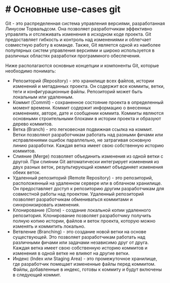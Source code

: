 # # Основные use-cases git

Git - это распределенная система управления версиями, разработанная Линусом Торвальдсом. Она позволяет разработчикам эффективно управлять и отслеживать изменения в исходном коде проекта. Git предоставляет гибкость и контроль над изменениями и облегчает совместную работу в команде. Также, Git является одной из наиболее популярных систем управления версиями и широко используется в различных областях разработки программного обеспечения.

Ниже располагаются основные концепции и компоненты Git, которые необходимо понимать:
- Репозиторий (Repository) - это хранилище всех файлов, истории изменений и метаданных проекта. Он содержит все коммиты, ветки, теги и конфигурационные файлы. Репозиторий может быть локальным или удаленным.
- Коммит (Commit) - сохраненное состояние проекта в определенный момент времени. Коммит содержит информацию о внесенных изменениях, авторе, дате и сообщении коммита. Коммиты являются основными строительными блоками в истории проекта и образуют дерево коммитов.
- Ветка (Branch) - это легковесная подвижная ссылка на коммит. Ветки позволяют разработчикам работать над разными фичами или исправлениями ошибок параллельно, не затрагивая основную линию разработки. Каждая ветка имеет свою собственную историю коммитов.
- Слияние (Merge) позволяет объединить изменения из одной ветки с другой. При слиянии Git автоматически интегрирует изменения из двух разных веток, результирующий коммит объединяет изменения обеих веток.
- Удаленный репозиторий (Remote Repository) - это репозиторий, расположенный на удаленном сервере или в облачном хранилище. Он предоставляет доступ к репозиторию другим разработчикам для совместной работы над проектом. Удаленный репозиторий позволяет разработчикам обмениваться коммитами и синхронизировать изменения.
- Клонирование (Clone) - создание локальной копии удаленного репозитория. Клонирование позволяет разработчику получить полную копию истории, файлов и веток проекта, которую можно изменять и коммитить локально.
- Ветвление (Branching) - это создание новой ветки на основе существующей. Это позволяет разработчикам работать над различными фичами или задачами независимо друг от друга. Каждая ветка имеет свою собственную историю коммитов и изменения в одной ветке не влияют на другие ветки.
- Индекс (Index или Staging Area) - это промежуточное хранилище, где разработчик помещает измененные файлы перед коммитом. Файлы, добавленные в индекс, готовы к коммиту и будут включены в следующий коммит.

